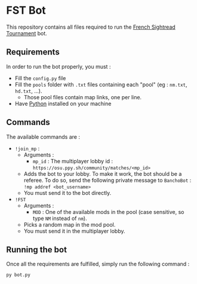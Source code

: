 # FST Bot

This repository contains all files required to run the [French Sightread Tournament](https://osu.ppy.sh/community/forums/topics/1569884) bot.

## Requirements

In order to run the bot properly, you must :
+ Fill the `config.py` file
+ Fill the `pools` folder with `.txt` files containing each "pool" (eg : `nm.txt`, `hd.txt`, ...).
  + Those pool files contain map links, one per line.
+ Have [Python](https://www.python.org/downloads/) installed on your machine

## Commands

The available commands are :
+ `!join_mp` :
  + Arguments :
    + `mp_id` : The multiplayer lobby id : `https://osu.ppy.sh/community/matches/<mp_id>`
  + Adds the bot to your lobby. To make it work, the bot should be a referee. To do so, send the following private message to `BanchoBot` : `!mp addref <bot_username>`
  + You must send it to the bot directly.
+ `!FST`
  + Arguments :
    + `MOD` : One of the available mods in the pool (case sensitive, so type `NM` instead of `nm`).
  + Picks a random map in the mod pool.
  + You must send it in the multiplayer lobby.

## Running the bot

Once all the requirements are fulfilled, simply run the following command :
```
py bot.py
```
